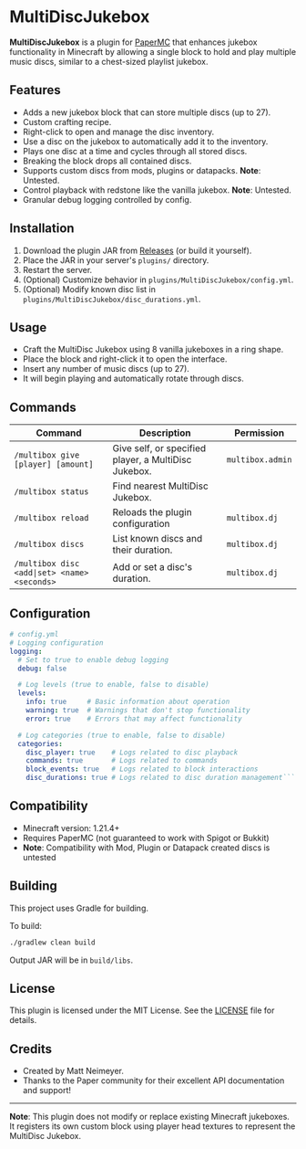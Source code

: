 # MultiDiscJukebox

**MultiDiscJukebox** is a plugin for [PaperMC](https://papermc.io) that enhances jukebox functionality in Minecraft by allowing a single block to hold and play multiple music discs, similar to a chest-sized playlist jukebox.

## Features

- Adds a new jukebox block that can store multiple discs (up to 27).
- Custom crafting recipe.
- Right-click to open and manage the disc inventory.
- Use a disc on the jukebox to automatically add it to the inventory.
- Plays one disc at a time and cycles through all stored discs.
- Breaking the block drops all contained discs.
- Supports custom discs from mods, plugins or datapacks. **Note**: Untested.
- Control playback with redstone like the vanilla jukebox. **Note**: Untested.
- Granular debug logging controlled by config.

## Installation

1. Download the plugin JAR from [Releases](https://github.com/mattneimeyer/MultiDiscJukebox/releases/latest) (or build it yourself).
2. Place the JAR in your server's `plugins/` directory.
3. Restart the server.
4. (Optional) Customize behavior in `plugins/MultiDiscJukebox/config.yml`.
5. (Optional) Modify known disc list in `plugins/MultiDiscJukebox/disc_durations.yml`.

## Usage

- Craft the MultiDisc Jukebox using 8 vanilla jukeboxes in a ring shape.
- Place the block and right-click it to open the interface.
- Insert any number of music discs (up to 27).
- It will begin playing and automatically rotate through discs.

## Commands

| Command                                      | Description                                          | Permission     |
|----------------------------------------------|------------------------------------------------------|----------------|
| `/multibox give [player] [amount]`           | Give self, or specified player, a MultiDisc Jukebox. | `multibox.admin` |
| `/multibox status`                           | Find nearest MultiDisc Jukebox.                      |                |
| `/multibox reload`                           | Reloads the plugin configuration                     | `multibox.dj`  |
| `/multibox discs`                            | List known discs and their duration.                 | `multibox.dj`  |
| `/multibox disc <add\|set> <name> <seconds>` | Add or set a disc's duration.                        | `multibox.dj` |

## Configuration

```yaml
# config.yml
# Logging configuration
logging:
  # Set to true to enable debug logging
  debug: false

  # Log levels (true to enable, false to disable)
  levels:
    info: true     # Basic information about operation
    warning: true  # Warnings that don't stop functionality
    error: true    # Errors that may affect functionality

  # Log categories (true to enable, false to disable)
  categories:
    disc_player: true    # Logs related to disc playback
    commands: true       # Logs related to commands
    block_events: true   # Logs related to block interactions
    disc_durations: true # Logs related to disc duration management```
```

## Compatibility

- Minecraft version: 1.21.4+
- Requires PaperMC (not guaranteed to work with Spigot or Bukkit)
- **Note**: Compatibility with Mod, Plugin or Datapack created discs is untested

## Building

This project uses Gradle for building.

To build:

```bash
./gradlew clean build
```

Output JAR will be in `build/libs`.

## License

This plugin is licensed under the MIT License. See the [LICENSE](./LICENSE) file for details.

## Credits

- Created by Matt Neimeyer.
- Thanks to the Paper community for their excellent API documentation and support!


---

**Note**: This plugin does not modify or replace existing Minecraft jukeboxes. It registers its own custom block using player head textures to represent the MultiDisc Jukebox.
